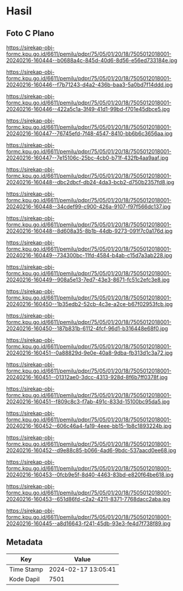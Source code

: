 # Hasil

## Foto C Plano

https://sirekap-obj-formc.kpu.go.id/6611/pemilu/pdpr/75/05/01/20/18/7505012018001-20240216-160444--b0688a4c-845d-40d6-8d56-e56ed733184e.jpg

https://sirekap-obj-formc.kpu.go.id/6611/pemilu/pdpr/75/05/01/20/18/7505012018001-20240216-160446--f7b71243-d4a2-436b-baa3-5a0bd7f14ddd.jpg

https://sirekap-obj-formc.kpu.go.id/6611/pemilu/pdpr/75/05/01/20/18/7505012018001-20240216-160446--422a5c1a-3f49-41d1-99bd-f701e45dbce5.jpg

https://sirekap-obj-formc.kpu.go.id/6611/pemilu/pdpr/75/05/01/20/18/7505012018001-20240216-160447--76745efd-7f48-4547-8410-bb6b6c3656aa.jpg

https://sirekap-obj-formc.kpu.go.id/6611/pemilu/pdpr/75/05/01/20/18/7505012018001-20240216-160447--7e15106c-25bc-4cb0-b71f-432fb4aa9aaf.jpg

https://sirekap-obj-formc.kpu.go.id/6611/pemilu/pdpr/75/05/01/20/18/7505012018001-20240216-160448--dbc2dbcf-db24-4da3-bcb2-d750b2357fd8.jpg

https://sirekap-obj-formc.kpu.go.id/6611/pemilu/pdpr/75/05/01/20/18/7505012018001-20240216-160448--34cdef99-c900-426a-9107-f97f566dc137.jpg

https://sirekap-obj-formc.kpu.go.id/6611/pemilu/pdpr/75/05/01/20/18/7505012018001-20240216-160448--8d608a35-8b1b-44db-9273-091f7c0a176d.jpg

https://sirekap-obj-formc.kpu.go.id/6611/pemilu/pdpr/75/05/01/20/18/7505012018001-20240216-160449--734300bc-11fd-4584-b4ab-c15d7a3ab228.jpg

https://sirekap-obj-formc.kpu.go.id/6611/pemilu/pdpr/75/05/01/20/18/7505012018001-20240216-160449--908a5e13-7ed7-43e3-8671-fc51c2efc3e8.jpg

https://sirekap-obj-formc.kpu.go.id/6611/pemilu/pdpr/75/05/01/20/18/7505012018001-20240216-160450--1b35edb2-52cb-4c3e-a2ce-b67f02953fcb.jpg

https://sirekap-obj-formc.kpu.go.id/6611/pemilu/pdpr/75/05/01/20/18/7505012018001-20240216-160450--187b831b-6112-4fcf-96d1-b316448e68f0.jpg

https://sirekap-obj-formc.kpu.go.id/6611/pemilu/pdpr/75/05/01/20/18/7505012018001-20240216-160451--0a88829d-9e0e-40a8-9dba-fb313d1c3a72.jpg

https://sirekap-obj-formc.kpu.go.id/6611/pemilu/pdpr/75/05/01/20/18/7505012018001-20240216-160451--01312ae0-3dcc-4313-928d-8f6b7ff0378f.jpg

https://sirekap-obj-formc.kpu.go.id/6611/pemilu/pdpr/75/05/01/20/18/7505012018001-20240216-160451--f809c8c3-f7ab-491c-833d-15100bc95da5.jpg

https://sirekap-obj-formc.kpu.go.id/6611/pemilu/pdpr/75/05/01/20/18/7505012018001-20240216-160452--606c46a4-fa19-4eee-bb15-1b8c1893224b.jpg

https://sirekap-obj-formc.kpu.go.id/6611/pemilu/pdpr/75/05/01/20/18/7505012018001-20240216-160452--d9e88c85-b066-4ad6-9bdc-537aacd0ee68.jpg

https://sirekap-obj-formc.kpu.go.id/6611/pemilu/pdpr/75/05/01/20/18/7505012018001-20240216-160453--0fcb9e5f-8d40-4463-83bd-e820f64be618.jpg

https://sirekap-obj-formc.kpu.go.id/6611/pemilu/pdpr/75/05/01/20/18/7505012018001-20240216-160453--651d86fd-c2a2-4211-8371-7768dacc2aba.jpg

https://sirekap-obj-formc.kpu.go.id/6611/pemilu/pdpr/75/05/01/20/18/7505012018001-20240216-160445--a8d16643-f241-45db-93e3-fe4d7f738f89.jpg


## Metadata

| Key        | Value               |
| ---------- | ------------------- |
| Time Stamp | 2024-02-17 13:05:41 |
| Kode Dapil | 7501                |



